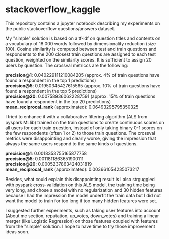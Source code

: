 # stackoverflow_kaggle

This repository contains a jupyter notebook describing my experiments on the public stackoverflow questions/answers dataset.

My "simple" solution is based on a tf-idf on question titles and contents on a vocabulary of 18 000 words followed by dimensionality reduction (size 100). Cosine similarity is computed between test and train questions and respondents to the 200 closest train questions are assigned to each test question, weighted on the similarity scores. It is sufficient to assign 20 users by question. The crossval metriccs are the following:

<b>precision@1</b>: 0.040229111210084205 (approx. 4% of train questions have found a respondent in the top 1 predictions)</br>
<b>precision@5</b>: 0.01950345427615565 (approx. 10% of train questions have found a respondent in the top 5 predictions)</br>
<b>precision@20</b>: 0.007589360622287591 (approx. 15% of train questions have found a respondent in the top 20 predictions)</br>
<b>mean_reciprocal_rank</b> (approximated): 0.06493295795350325

I tried to enhance it with a collaborative filtering algorithm (ALS from pyspark MLlib) trained on the train questions to create continuous scores on all users for each train question, instead of only taking binary 0-1 scores on the few respondents (often 1 or 2) to those train questions. The crossval metrics were disappointing and clearly worse, giving the impression that always the same users respond to the same kinds of questions.

<b>precision@1</b>: 0.0018353755165877758</br>
<b>precision@5</b>: 0.0011811863651900111</br>
<b>precision@20</b>: 0.0005237863424031819</br>
<b>mean_reciprocal_rank</b> (approximated): 0.003661054235073217

Besides, what could explain this disappointing result is I also strguggled with pyspark cross-validation on this ALS model, the training time being very long, and chose a model with no regularization and 30 hidden features because I had the impression the model underfit the train data but I did not want the model to train for too long if too many hidden features were set.

I suggested further experiments, such as taking user features into account (About me section, reputation, up_votes, down_votes) and training a linear merger (like Logistic Regression) on those features coupled with features from the "simple" solution. I hope to have time to try those improvement ideas soon.
